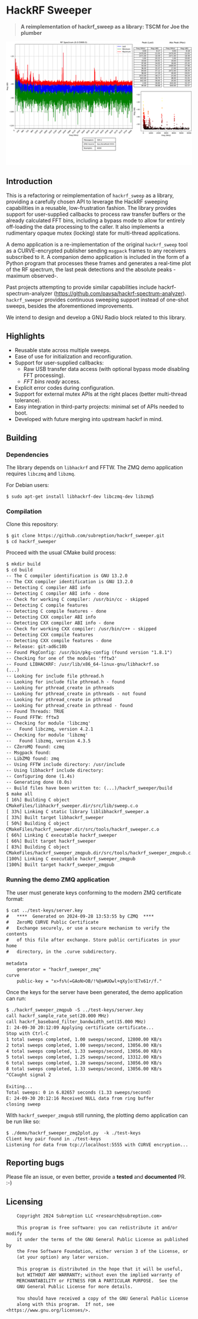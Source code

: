 # HackRF Sweeper

> **A reimplementation of hackrf_sweep as a library: TSCM for Joe the plumber**


![Screenshot](images/plot_demo.png)

## Introduction

This is a refactoring or reimplementation of `hackrf_sweep` as a library, providing a carefully chosen API
to leverage the HackRF sweeping capabilities in a reusable, low-frustration fashion. The library provides
support for user-supplied callbacks to process raw transfer buffers or the already calculated FFT bins,
including a bypass mode to allow for entirely off-loading the data processing to the caller. It also
implements a rudimentary opaque mutex (locking) state for multi-thread applications.

A demo application is a re-implementation of the original `hackrf_sweep` tool as a CURVE-encrypted publisher
sending `msgpack` frames to any receivers subscribed to it. A companion demo application is included in
the form of a Python program that processes these frames and generates a real-time plot of the RF spectrum,
the last peak detections and the absolute peaks -maximum observed-.

Past projects attempting to provide similar capabilities include hackrf-spectrum-analyzer (https://github.com/pavsa/hackrf-spectrum-analyzer). `hackrf_sweeper` provides continuous sweeping support instead of one-shot sweeps, besides the aforementioned improvements.

We intend to design and develop a GNU Radio block related to this library.

## Highlights

 - Reusable state across multiple sweeps.
 - Ease of use for initialization and reconfiguration.
 - Support for user-supplied callbacks:
   - Raw USB transfer data access (with optional bypass mode disabling FFT processing).
   - *FFT bins ready* access.
 - Explicit error codes during configuration.
 - Support for external mutex APIs at the right places (better multi-thread tolerance).
 - Easy integration in third-party projects: minimal set of APIs needed to boot.
 - Developed with future merging into upstream hackrf in mind.

## Building

### Dependencies

The library depends on `libhackrf` and FFTW. The ZMQ demo application requires `libczmq` and `libzmq`.

For Debian users:

```
$ sudo apt-get install libhackrf-dev libczmq-dev libzmq5
```

### Compilation

Clone this repository:

```
$ git clone https://github.com/subreption/hackrf_sweeper.git
$ cd hackrf_sweeper
```

Proceed with the usual CMake build process:

```
$ mkdir build
$ cd build
-- The C compiler identification is GNU 13.2.0
-- The CXX compiler identification is GNU 13.2.0
-- Detecting C compiler ABI info
-- Detecting C compiler ABI info - done
-- Check for working C compiler: /usr/bin/cc - skipped
-- Detecting C compile features
-- Detecting C compile features - done
-- Detecting CXX compiler ABI info
-- Detecting CXX compiler ABI info - done
-- Check for working CXX compiler: /usr/bin/c++ - skipped
-- Detecting CXX compile features
-- Detecting CXX compile features - done
-- Release: git-ad6c10b
-- Found PkgConfig: /usr/bin/pkg-config (found version "1.8.1")
-- Checking for one of the modules 'fftw3'
-- Found LIBHACKRF: /usr/lib/x86_64-linux-gnu/libhackrf.so
(...)
-- Looking for include file pthread.h
-- Looking for include file pthread.h - found
-- Looking for pthread_create in pthreads
-- Looking for pthread_create in pthreads - not found
-- Looking for pthread_create in pthread
-- Looking for pthread_create in pthread - found
-- Found Threads: TRUE
-- Found FFTW: fftw3
-- Checking for module 'libczmq'
--   Found libczmq, version 4.2.1
-- Checking for module 'libzmq'
--   Found libzmq, version 4.3.5
-- CZeroMQ found: czmq
-- Msgpack found:
-- LibZMQ found: zmq
-- Using FFTW include directory: /usr/include
-- Using libhackrf include directory:
-- Configuring done (1.4s)
-- Generating done (0.0s)
-- Build files have been written to: (...)/hackrf_sweeper/build
$ make all
[ 16%] Building C object CMakeFiles/libhackrf_sweeper.dir/src/lib/sweep.c.o
[ 33%] Linking C static library liblibhackrf_sweeper.a
[ 33%] Built target libhackrf_sweeper
[ 50%] Building C object CMakeFiles/hackrf_sweeper.dir/src/tools/hackrf_sweeper.c.o
[ 66%] Linking C executable hackrf_sweeper
[ 66%] Built target hackrf_sweeper
[ 83%] Building C object CMakeFiles/hackrf_sweeper_zmqpub.dir/src/tools/hackrf_sweeper_zmqpub.c.o
[100%] Linking C executable hackrf_sweeper_zmqpub
[100%] Built target hackrf_sweeper_zmqpub
```

### Running the demo ZMQ application

The user must generate keys conforming to the modern ZMQ certificate format:

```
$ cat ../test-keys/server.key
#   ****  Generated on 2024-09-28 13:53:55 by CZMQ  ****
#   ZeroMQ CURVE Public Certificate
#   Exchange securely, or use a secure mechanism to verify the contents
#   of this file after exchange. Store public certificates in your home
#   directory, in the .curve subdirectory.

metadata
    generator = "hackrf_sweeper_zmq"
curve
    public-key = "x>fs%(=GAoN>OB/!%@a#UOwl+qXy]o!E7x61r/f."
```

Once the keys for the server have been generated, the demo application can run:

```
$ ./hackrf_sweeper_zmqpub -S ../test-keys/server.key
call hackrf_sample_rate_set(20.000 MHz)
call hackrf_baseband_filter_bandwidth_set(15.000 MHz)
I: 24-09-30 20:12:09 Applying certificate certificate...
Stop with Ctrl-C
1 total sweeps completed, 1.00 sweeps/second, 12800.00 KB/s
2 total sweeps completed, 1.00 sweeps/second, 13056.00 KB/s
4 total sweeps completed, 1.33 sweeps/second, 13056.00 KB/s
5 total sweeps completed, 1.25 sweeps/second, 13312.00 KB/s
6 total sweeps completed, 1.20 sweeps/second, 13056.00 KB/s
8 total sweeps completed, 1.33 sweeps/second, 13056.00 KB/s
^CCaught signal 2

Exiting...
Total sweeps: 0 in 6.82657 seconds (1.33 sweeps/second)
E: 24-09-30 20:12:16 Received NULL data from ring buffer
closing sweep
```
With `hackrf_sweeper_zmqpub` still running, the plotting demo application can be run like so:

```
$ ./demo/hackrf_sweeper_zmq2plot.py  -k ./test-keys
Client key pair found in ./test-keys
Listening for data from tcp://localhost:5555 with CURVE encryption...
```

## Reporting bugs

Please file an issue, or even better, provide a **tested** and **documented** PR. :-)

## Licensing

```
    Copyright 2024 Subreption LLC <research@subreption.com>

    This program is free software: you can redistribute it and/or modify
    it under the terms of the GNU General Public License as published by
    the Free Software Foundation, either version 3 of the License, or
    (at your option) any later version.

    This program is distributed in the hope that it will be useful,
    but WITHOUT ANY WARRANTY; without even the implied warranty of
    MERCHANTABILITY or FITNESS FOR A PARTICULAR PURPOSE.  See the
    GNU General Public License for more details.

    You should have received a copy of the GNU General Public License
    along with this program.  If not, see <https://www.gnu.org/licenses/>.
```
